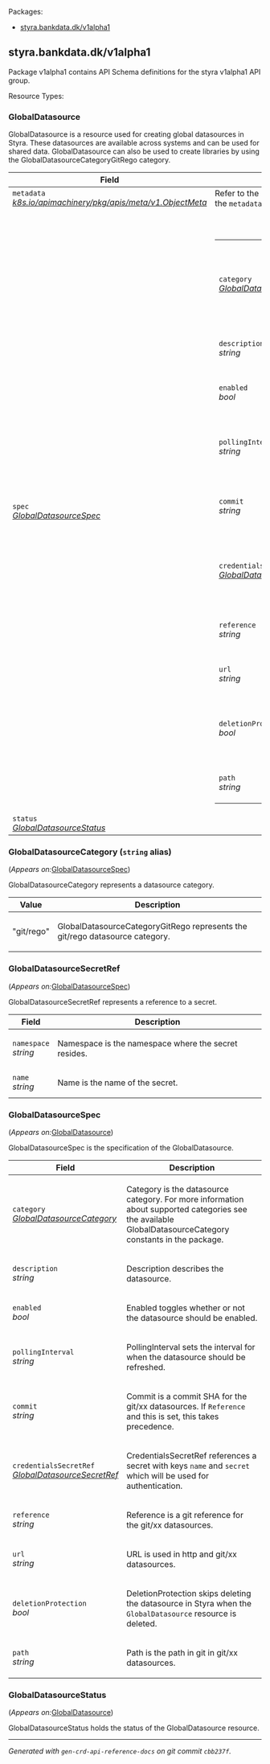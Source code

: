 <p>Packages:</p>
<ul>
<li>
<a href="#styra.bankdata.dk%2fv1alpha1">styra.bankdata.dk/v1alpha1</a>
</li>
</ul>
<h2 id="styra.bankdata.dk/v1alpha1">styra.bankdata.dk/v1alpha1</h2>
<div>
<p>Package v1alpha1 contains API Schema definitions for the styra v1alpha1 API
group.</p>
</div>
Resource Types:
<ul></ul>
<h3 id="styra.bankdata.dk/v1alpha1.GlobalDatasource">GlobalDatasource
</h3>
<div>
<p>GlobalDatasource is a resource used for creating global datasources in
Styra. These datasources are available across systems and can be used for
shared data. GlobalDatasource can also be used to create libraries by using
the GlobalDatasourceCategoryGitRego category.</p>
</div>
<table>
<thead>
<tr>
<th>Field</th>
<th>Description</th>
</tr>
</thead>
<tbody>
<tr>
<td>
<code>metadata</code><br/>
<em>
<a href="https://v1-20.docs.kubernetes.io/docs/reference/generated/kubernetes-api/v1.20/#objectmeta-v1-meta">
k8s.io/apimachinery/pkg/apis/meta/v1.ObjectMeta
</a>
</em>
</td>
<td>
Refer to the Kubernetes API documentation for the fields of the
<code>metadata</code> field.
</td>
</tr>
<tr>
<td>
<code>spec</code><br/>
<em>
<a href="#styra.bankdata.dk/v1alpha1.GlobalDatasourceSpec">
GlobalDatasourceSpec
</a>
</em>
</td>
<td>
<br/>
<br/>
<table>
<tr>
<td>
<code>category</code><br/>
<em>
<a href="#styra.bankdata.dk/v1alpha1.GlobalDatasourceCategory">
GlobalDatasourceCategory
</a>
</em>
</td>
<td>
<p>Category is the datasource category. For more information about
supported categories see the available GlobalDatasourceCategory
constants in the package.</p>
</td>
</tr>
<tr>
<td>
<code>description</code><br/>
<em>
string
</em>
</td>
<td>
<p>Description describes the datasource.</p>
</td>
</tr>
<tr>
<td>
<code>enabled</code><br/>
<em>
bool
</em>
</td>
<td>
<p>Enabled toggles whether or not the datasource should be enabled.</p>
</td>
</tr>
<tr>
<td>
<code>pollingInterval</code><br/>
<em>
string
</em>
</td>
<td>
<p>PollingInterval sets the interval for when the datasource should be refreshed.</p>
</td>
</tr>
<tr>
<td>
<code>commit</code><br/>
<em>
string
</em>
</td>
<td>
<p>Commit is a commit SHA for the git/xx datasources. If <code>Reference</code> and this
is set, this takes precedence.</p>
</td>
</tr>
<tr>
<td>
<code>credentialsSecretRef</code><br/>
<em>
<a href="#styra.bankdata.dk/v1alpha1.GlobalDatasourceSecretRef">
GlobalDatasourceSecretRef
</a>
</em>
</td>
<td>
<p>CredentialsSecretRef references a secret with keys <code>name</code> and <code>secret</code>
which will be used for authentication.</p>
</td>
</tr>
<tr>
<td>
<code>reference</code><br/>
<em>
string
</em>
</td>
<td>
<p>Reference is a git reference for the git/xx datasources.</p>
</td>
</tr>
<tr>
<td>
<code>url</code><br/>
<em>
string
</em>
</td>
<td>
<p>URL is used in http and git/xx datasources.</p>
</td>
</tr>
<tr>
<td>
<code>deletionProtection</code><br/>
<em>
bool
</em>
</td>
<td>
<p>DeletionProtection skips deleting the datasource in Styra when the
<code>GlobalDatasource</code> resource is deleted.</p>
</td>
</tr>
<tr>
<td>
<code>path</code><br/>
<em>
string
</em>
</td>
<td>
<p>Path is the path in git in git/xx datasources.</p>
</td>
</tr>
</table>
</td>
</tr>
<tr>
<td>
<code>status</code><br/>
<em>
<a href="#styra.bankdata.dk/v1alpha1.GlobalDatasourceStatus">
GlobalDatasourceStatus
</a>
</em>
</td>
<td>
</td>
</tr>
</tbody>
</table>
<h3 id="styra.bankdata.dk/v1alpha1.GlobalDatasourceCategory">GlobalDatasourceCategory
(<code>string</code> alias)</h3>
<p>
(<em>Appears on:</em><a href="#styra.bankdata.dk/v1alpha1.GlobalDatasourceSpec">GlobalDatasourceSpec</a>)
</p>
<div>
<p>GlobalDatasourceCategory represents a datasource category.</p>
</div>
<table>
<thead>
<tr>
<th>Value</th>
<th>Description</th>
</tr>
</thead>
<tbody><tr><td><p>&#34;git/rego&#34;</p></td>
<td><p>GlobalDatasourceCategoryGitRego represents the git/rego datasource category.</p>
</td>
</tr></tbody>
</table>
<h3 id="styra.bankdata.dk/v1alpha1.GlobalDatasourceSecretRef">GlobalDatasourceSecretRef
</h3>
<p>
(<em>Appears on:</em><a href="#styra.bankdata.dk/v1alpha1.GlobalDatasourceSpec">GlobalDatasourceSpec</a>)
</p>
<div>
<p>GlobalDatasourceSecretRef represents a reference to a secret.</p>
</div>
<table>
<thead>
<tr>
<th>Field</th>
<th>Description</th>
</tr>
</thead>
<tbody>
<tr>
<td>
<code>namespace</code><br/>
<em>
string
</em>
</td>
<td>
<p>Namespace is the namespace where the secret resides.</p>
</td>
</tr>
<tr>
<td>
<code>name</code><br/>
<em>
string
</em>
</td>
<td>
<p>Name is the name of the secret.</p>
</td>
</tr>
</tbody>
</table>
<h3 id="styra.bankdata.dk/v1alpha1.GlobalDatasourceSpec">GlobalDatasourceSpec
</h3>
<p>
(<em>Appears on:</em><a href="#styra.bankdata.dk/v1alpha1.GlobalDatasource">GlobalDatasource</a>)
</p>
<div>
<p>GlobalDatasourceSpec is the specification of the GlobalDatasource.</p>
</div>
<table>
<thead>
<tr>
<th>Field</th>
<th>Description</th>
</tr>
</thead>
<tbody>
<tr>
<td>
<code>category</code><br/>
<em>
<a href="#styra.bankdata.dk/v1alpha1.GlobalDatasourceCategory">
GlobalDatasourceCategory
</a>
</em>
</td>
<td>
<p>Category is the datasource category. For more information about
supported categories see the available GlobalDatasourceCategory
constants in the package.</p>
</td>
</tr>
<tr>
<td>
<code>description</code><br/>
<em>
string
</em>
</td>
<td>
<p>Description describes the datasource.</p>
</td>
</tr>
<tr>
<td>
<code>enabled</code><br/>
<em>
bool
</em>
</td>
<td>
<p>Enabled toggles whether or not the datasource should be enabled.</p>
</td>
</tr>
<tr>
<td>
<code>pollingInterval</code><br/>
<em>
string
</em>
</td>
<td>
<p>PollingInterval sets the interval for when the datasource should be refreshed.</p>
</td>
</tr>
<tr>
<td>
<code>commit</code><br/>
<em>
string
</em>
</td>
<td>
<p>Commit is a commit SHA for the git/xx datasources. If <code>Reference</code> and this
is set, this takes precedence.</p>
</td>
</tr>
<tr>
<td>
<code>credentialsSecretRef</code><br/>
<em>
<a href="#styra.bankdata.dk/v1alpha1.GlobalDatasourceSecretRef">
GlobalDatasourceSecretRef
</a>
</em>
</td>
<td>
<p>CredentialsSecretRef references a secret with keys <code>name</code> and <code>secret</code>
which will be used for authentication.</p>
</td>
</tr>
<tr>
<td>
<code>reference</code><br/>
<em>
string
</em>
</td>
<td>
<p>Reference is a git reference for the git/xx datasources.</p>
</td>
</tr>
<tr>
<td>
<code>url</code><br/>
<em>
string
</em>
</td>
<td>
<p>URL is used in http and git/xx datasources.</p>
</td>
</tr>
<tr>
<td>
<code>deletionProtection</code><br/>
<em>
bool
</em>
</td>
<td>
<p>DeletionProtection skips deleting the datasource in Styra when the
<code>GlobalDatasource</code> resource is deleted.</p>
</td>
</tr>
<tr>
<td>
<code>path</code><br/>
<em>
string
</em>
</td>
<td>
<p>Path is the path in git in git/xx datasources.</p>
</td>
</tr>
</tbody>
</table>
<h3 id="styra.bankdata.dk/v1alpha1.GlobalDatasourceStatus">GlobalDatasourceStatus
</h3>
<p>
(<em>Appears on:</em><a href="#styra.bankdata.dk/v1alpha1.GlobalDatasource">GlobalDatasource</a>)
</p>
<div>
<p>GlobalDatasourceStatus holds the status of the GlobalDatasource resource.</p>
</div>
<hr/>
<p><em>
Generated with <code>gen-crd-api-reference-docs</code>
on git commit <code>cbb237f</code>.
</em></p>
